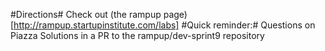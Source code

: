 #Directions#
Check out (the rampup page)[http://rampup.startupinstitute.com/labs]
#Quick reminder:#
Questions on Piazza
Solutions in a PR to the rampup/dev-sprint9 repository
